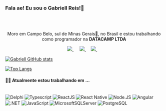 ### Fala ae! Eu sou o Gabriell Reis!👋

<br />
<br />

<p align='center'>
  Moro em Campo Belo, sul de Minas Gerais🔺, no Brasil e estou trabalhando como programador na <b>DATACAMP LTDA</b> 
</p>

<p align='center'>
  <a href="https://www.linkedin.com/in/gabriell-reis-alvarenga/">
    <img src="https://img.shields.io/badge/linkedin-%230077B5.svg?&style=for-the-badge&logo=linkedin&logoColor=white" />
  </a>&nbsp;&nbsp;&nbsp;&nbsp;
  <a href="mailto:https://gabrielldiflen@gmail.com?subject=Olá%20Gabriell">
    <img src="https://img.shields.io/badge/gmail-%23D14836.svg?&style=for-the-badge&logo=gmail&logoColor=white" />
  </a>&nbsp;&nbsp;&nbsp;
  <a href="mailto:https://gabriellreis_2009@hotmail.com?subject=Olá%20Gabriell">
    <img src="https://img.shields.io/badge/Microsoft_Outlook-0078D4?style=for-the-badge&logo=microsoft-outlook&logoColor=white" />
  </a>&nbsp;&nbsp;&nbsp;
</p>


[![Gabriell GitHub stats](https://github-readme-stats.vercel.app/api?username=GabriellReis14&show_icons=true&theme=dracula)](https://github.com/GabriellReis14/Vercel)

[![Top Langs](https://github-readme-stats.vercel.app/api/top-langs/?username=GabriellReis14&layout=compact&theme=dark)](https://github.com/GabriellReis14/Vercel)


<h4> 👨‍💻 Atualmente estou trabalhando em ...</h4>
<div style="display: inline_block"><br/>
    <img align="center" alt="Delphi" src="https://img.shields.io/badge/Delphi_RAD_Studio-B22222?style=for-the-badge&logo=delphi&logoColor=white" />
    <img align="center" alt="Typescript" src="https://img.shields.io/badge/TypeScript-007ACC?style=for-the-badge&logo=typescript&logoColor=white" />
    <img align="center" alt="ReactJS" src="https://img.shields.io/badge/React-20232A?style=for-the-badge&logo=react&logoColor=61DAFB" />
    <img align="center" alt="React Native" src="https://img.shields.io/badge/React_Native-20232A?style=for-the-badge&logo=react&logoColor=61DAFB" />
    <img align="center" alt="Node.JS" src="https://img.shields.io/badge/Node.js-43853D?style=for-the-badge&logo=node.js&logoColor=white" />
    <img align="center" alt="Angular" src="https://img.shields.io/badge/Angular-DD0031?style=for-the-badge&logo=angular&logoColor=white" />
    <img align="center" alt=".NET" src="https://img.shields.io/badge/.NET-5C2D91?style=for-the-badge&logo=.net&logoColor=white" />
    <img align="center" alt="JavaScript" src="https://img.shields.io/badge/JavaScript-323330?style=for-the-badge&logo=javascript&logoColor=F7DF1Ee" />
    <img align="center" alt="MicrosoftSQLServer" src="https://img.shields.io/badge/Microsoft%20SQL%20Server-CC2927?style=for-the-badge&logo=microsoft%20sql%20server&logoColor=white" />
    <img align="center" alt="PostgreSQL" src="https://img.shields.io/badge/PostgreSQL-316192?style=for-the-badge&logo=postgresql&logoColor=white" />
</div>
